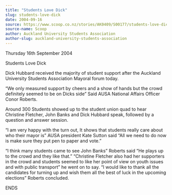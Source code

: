 ```yaml
---
title: "Students Love Dick"
slug: students-love-dick
date: 2004-09-16
source: https://www.scoop.co.nz/stories/AK0409/S00177/students-love-dick.htm
source-name: Scoop
author: Auckland University Students Association
author-slug: auckland-university-students-association
---
```


<p>Thursday 16th September 2004<p>

<p>Students Love Dick<p>

<p>Dick
Hubbard received the majority of student support after the
Auckland University Students Association Mayoral forum
today.</p>

<p>“We only measured support by cheers and a show of
hands but the crowd definitely seemed to be on Dicks side”
Said AUSA National Affairs Officer Conor Roberts.</p>

<p>Around
300 Students showed up to the student union quad to hear
Christine Fletcher, John Banks and Dick Hubbard speak,
followed by a question and answer session.</p>

<p>“I am very
happy with the turn out, It shows that students really care
about who their mayor is”  AUSA president Kate Sutton said
“All we need to do now is make sure they put pen to paper
and vote.”</p>

<p>“I think many students came to see John Banks”
Roberts said “He plays up to the crowd and they like that.” 
“Christine Fletcher also had her supporters in the crowd and
students seemed to like her point of view on youth issues
and with public transport” he went on to say.  “I would like
to thank all the candidates for turning up and wish them all
the best of luck in the upcoming elections” Roberts
concluded.</p>

<p>ENDS<p>